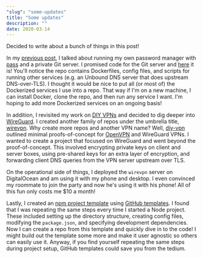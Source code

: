 ```yaml
---
"slug": "some-updates"
title: "Some updates"
description: ""
date: 2020-03-14
---
```


Decided to write about a bunch of things in this post!

In my [previous post](/blog/passing-passwords-to-myself/), I talked about running my own password manager with [pass](https://www.passwordstore.org/) and a private Git server. I promised code for the Git server and [here](https://github.com/zbo14/services/tree/master/services/git) it is! You'll notice the repo contains Dockerfiles, config files, and scripts for running other services (e.g. an Unbound DNS server that does upstream DNS-over-TLS). I thought it would be nice to put all (or most of) the Dockerized services I use into a repo. That way if I'm on a new machine, I can install Docker, clone the repo, and then run any service I want. I'm hoping to add more Dockerized services on an ongoing basis!

In addition, I revisited my work on [DIY VPNs](/blog/diy-vp-ns/) and decided to dig deeper into [WireGuard](https://www.wireguard.com/). I created another family of repos under the umbrella title, [wirevpn](https://github.com/zbo14/wirevpn). Why create more repos and another VPN name? Well, [diy-vpn](https://github.com/zbo14/diy-vpn) outlined minimal proofs-of-concept for [OpenVPN](https://openvpn.net/) and WireGuard VPNs. I wanted to create a project that focused on WireGuard and went beyond the proof-of-concept. This involved encrypting private keys on client and server boxes, using pre-shared keys for an extra layer of encryption, and forwarding client DNS queries from the VPN server upstream over TLS.

On the operational side of things, I deployed the `wirevpn` server on DigitalOcean and am using it with my phone and desktop. I even convinced my roommate to join the party and now he's using it with his phone! All of this fun only costs me $10 a month!

Lastly, I created an [npm project template](https://github.com/zbo14/npm-project) using [GitHub templates](https://help.github.com/en/github/creating-cloning-and-archiving-repositories/creating-a-template-repository). I found that I was repeating the same steps every time I started a Node project. These included setting up the directory structure, creating config files, modifying the `package.json`, and specifying development dependencies. Now I can create a repo from this template and quickly dive in to the code! I might build out the template some more and make it user agnostic so others can easily use it. Anyway, if you find yourself repeating the same steps during project setup, GitHub templates could save you from the tedium.
